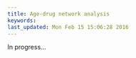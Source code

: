```yaml
---
title: Age-drug network analysis
keywords: 
last_updated: Mon Feb 15 15:06:28 2016
---
```


In progress...


